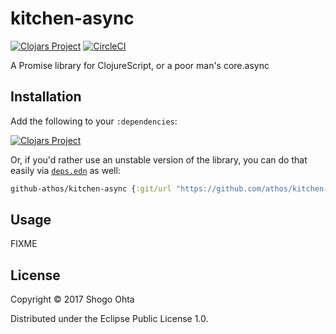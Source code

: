 # kitchen-async
[![Clojars Project](https://img.shields.io/clojars/v/kitchen-async.svg)](https://clojars.org/kitchen-async)
[![CircleCI](https://circleci.com/gh/athos/kitchen-async.svg?style=shield)](https://circleci.com/gh/athos/kitchen-async)

A Promise library for ClojureScript, or a poor man's core.async

## Installation

Add the following to your `:dependencies`:

[![Clojars Project](https://clojars.org/kitchen-async/latest-version.svg)](https://clojars.org/kitchen-async)

Or, if you'd rather use an unstable version of the library, you can do that easily via [`deps.edn`](https://clojure.org/guides/deps_and_cli) as well:

```clj
github-athos/kitchen-async {:git/url "https://github.com/athos/kitchen-async.git" :sha <commit sha hash>}
```

## Usage

FIXME

## License

Copyright © 2017 Shogo Ohta

Distributed under the Eclipse Public License 1.0.
